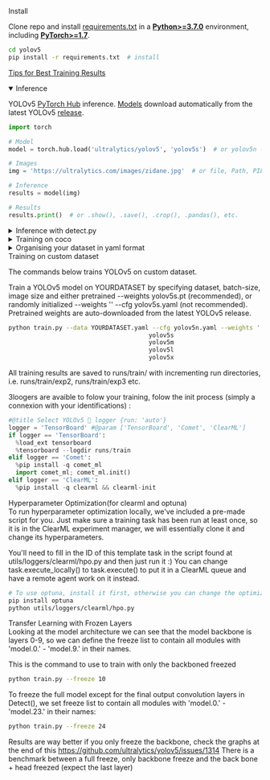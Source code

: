 <summary>Install</summary>

Clone repo and install [requirements.txt](https://github.com/ultralytics/yolov5/blob/master/requirements.txt) in a
[**Python>=3.7.0**](https://www.python.org/) environment, including
[**PyTorch>=1.7**](https://pytorch.org/get-started/locally/).

```bash
cd yolov5
pip install -r requirements.txt  # install
```

[Tips for Best Training Results](https://github.com/ultralytics/yolov5/wiki/Tips-for-Best-Training-Results)

</details>

<details open>
<summary>Inference</summary>

YOLOv5 [PyTorch Hub](https://github.com/ultralytics/yolov5/issues/36) inference. [Models](https://github.com/ultralytics/yolov5/tree/master/models) download automatically from the latest
YOLOv5 [release](https://github.com/ultralytics/yolov5/releases).

```python
import torch

# Model
model = torch.hub.load('ultralytics/yolov5', 'yolov5s')  # or yolov5n - yolov5x6, custom

# Images
img = 'https://ultralytics.com/images/zidane.jpg'  # or file, Path, PIL, OpenCV, numpy, list

# Inference
results = model(img)

# Results
results.print()  # or .show(), .save(), .crop(), .pandas(), etc.
```

</details>

<details>
<summary>Inference with detect.py</summary>

`detect.py` runs inference on a variety of sources, downloading [models](https://github.com/ultralytics/yolov5/tree/master/models) automatically from
the latest YOLOv5 [release](https://github.com/ultralytics/yolov5/releases) and saving results to `runs/detect`.

```bash
python detect.py --source 0  # webcam
                          img.jpg  # image
                          vid.mp4  # video
                          screen  # screenshot
                          path/  # directory
                          'path/*.jpg'  # glob
                          'https://youtu.be/Zgi9g1ksQHc'  # YouTube
                          'rtsp://example.com/media.mp4'  # RTSP, RTMP, HTTP stream
```

</details>

<details>
<summary>Training on coco</summary>

The commands below reproduce YOLOv5 [COCO](https://github.com/ultralytics/yolov5/blob/master/data/scripts/get_coco.sh)
results. [Models](https://github.com/ultralytics/yolov5/tree/master/models)
and [datasets](https://github.com/ultralytics/yolov5/tree/master/data) download automatically from the latest
YOLOv5 [release](https://github.com/ultralytics/yolov5/releases). 

```bash
python train.py --data coco.yaml --cfg yolov5n.yaml --weights '' --batch-size 128
                                       yolov5s                                64
                                       yolov5m                                40
                                       yolov5l                                24
                                       yolov5x                                16
```

</details>

<details>
<summary>Organising your dataset in yaml format</summary>

1. Create Dataset with yaml config, Becarfull that paths on the .yaml are respected. 
shown below, is the dataset config file that defines 1) the dataset root directory path and relative paths to train / val / test image directories (or *.txt files with image paths) and 2) a class names dictionary:

```c
# Train/val/test sets as 1) dir: path/to/imgs, 2) file: path/to/imgs.txt, or 3) list: [path/to/imgs1, path/to/imgs2, ..]
path: ../datasets/coco128  # dataset root dir
train: images/train2017  # train images (relative to 'path') 128 images
val: images/train2017  # val images (relative to 'path') 128 images
test:  # test images (optional)

# Classes (4 classes)
names:
  0: joueur
  1: ballon
  2: arbitre
  3: panier
```

2. Create Labels
After using a tool like Supervisly Annotate to label your images, export your labels to supervisly format.  
Use the script (on linux no windows) from the git that allow you to transform a supervisly format into a yolo format. 

It should looks like that :
![alt text](https://user-images.githubusercontent.com/26833433/112467037-d2568c00-8d66-11eb-8796-55402ac0d62f.png)
- One row per object
- Each row is class x_center y_center width height format.
- Box coordinates must be in normalized xywh format (from 0 - 1). If your boxes are in pixels, divide x_center and width by image width, and y_center and height by image height.
- Class numbers are zero-indexed (start from 0).


3. Organize Directories
Organize your train and val images and labels according to the example below. YOLOv5 assumes /'your dataset' is inside a /datasets directory next to the /'your dataset' directory. YOLOv5 locates labels automatically for each image by replacing the last instance of /images/ in each image path with /labels/. 

![alt text](https://user-images.githubusercontent.com/26833433/134436012-65111ad1-9541-4853-81a6-f19a3468b75f.png)
</details>

</details>
<summary>Training on custom dataset</summary>

The commands below trains YOLOv5 on custom dataset. 

Train a YOLOv5 model on YOURDATASET by specifying dataset, batch-size, image size and either pretrained --weights yolov5s.pt (recommended), or randomly initialized --weights '' --cfg yolov5s.yaml (not recommended). Pretrained weights are auto-downloaded from the latest YOLOv5 release.

```bash
python train.py --data YOURDATASET.yaml --cfg yolov5n.yaml --weights '' --batch-size 128
                                       yolov5s                                64
                                       yolov5m                                40
                                       yolov5l                                24
                                       yolov5x                                16
```

All training results are saved to runs/train/ with incrementing run directories, i.e. runs/train/exp2, runs/train/exp3 etc.


3loogers are avaible to folow your training, folow the init process (simply a connexion with your identifications) : 
```Python
#@title Select YOLOv5 🚀 logger {run: 'auto'}
logger = 'TensorBoard' #@param ['TensorBoard', 'Comet', 'ClearML']
if logger == 'TensorBoard':
  %load_ext tensorboard
  %tensorboard --logdir runs/train
elif logger == 'Comet':
  %pip install -q comet_ml
  import comet_ml; comet_ml.init()
elif logger == 'ClearML':
  %pip install -q clearml && clearml-init
```

</details>


</details>
<summary> Hyperparameter Optimization(for clearml and optuna)</summary>
To run hyperparameter optimization locally, we've included a pre-made script for you. Just make sure a training task has been run at least once, so it is in the ClearML experiment manager, we will essentially clone it and change its hyperparameters.

You'll need to fill in the ID of this template task in the script found at utils/loggers/clearml/hpo.py and then just run it :) You can change task.execute_locally() to task.execute() to put it in a ClearML queue and have a remote agent work on it instead.

```bash
# To use optuna, install it first, otherwise you can change the optimizer to just be RandomSearch
pip install optuna
python utils/loggers/clearml/hpo.py
```

</details>

</details>
<summary>Transfer Learning with Frozen Layers </summary>
Looking at the model architecture we can see that the model backbone is layers 0-9, so we can define the freeze list to contain all modules with 'model.0.' - 'model.9.' in their names.

This is the command to use to train with only the backboned freezed
```bash
python train.py --freeze 10
```

To freeze the full model except for the final output convolution layers in Detect(), we set freeze list to contain all modules with 'model.0.' - 'model.23.' in their names:

```bash
python train.py --freeze 24
```

Results are way better if you only freeze the backbone, check the graphs at the end of this https://github.com/ultralytics/yolov5/issues/1314
There is a benchmark between a full freeze, only backbone freeze and the back bone + head freezed (expect the last layer)

</details>
